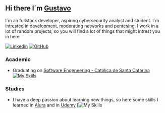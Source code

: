## Hi there I´m [Gustavo](https://github.com/GustavoSRodriguess)
I´m an  fullstack developer, aspiring cybersecurity analyst and student. I´m intrested in development, moderating networks and pentesing. I work in a lot of random projects, so you will find a lot of things that might intrest you in here
  <div>

   [![Linkedin](https://img.shields.io/badge/Eric%20H.%20Massaneiro-%231DA1F2.svg?style=flat-square&logo=Linkedin&logoColor=white)](https://in.ericmassaneiro.dev/)
   [![GitHub](https://img.shields.io/badge/EikkoMass-12100E.svg?style=flat-square&logo=github&logoColor=white)](https://hub.ericmassaneiro.dev/)
  </div>
  
### **Academic**
- Graduating on [Software Engeneering - Católica de Santa Catarina](https://www.catolicasc.org.br)
  [![My Skills](https://skillicons.dev/icons?i=js,html,css,wasm)](https://skillicons.dev)
<!-- [![My Skills](https://skillicons.dev/icons?i=vscode,cs,c,js,nodejs,html,css,mysql,unity) -->

### **Studies**
- I have a deep passion about learning new things, so here some skills I learned in [Alura](https://www.alura.com.br) and in [Udemy](https://www.udemy.com)
[![My Skills](https://skillicons.dev/icons?i=react,tailwind,docker,git,github,dotnet,aws)
<!--
**GustavoSRodriguess/GustavoSRodriguess** is a ✨ _special_ ✨ repository because its `README.md` (this file) appears on your GitHub profile.

Here are some ideas to get you started:

- 🔭 I’m currently working on ...
- 🌱 I’m currently learning ...
- 👯 I’m looking to collaborate on ...
- 🤔 I’m looking for help with ...
- 💬 Ask me about ...
- 📫 How to reach me: ...
- 😄 Pronouns: ...
- ⚡ Fun fact: ...
-->
